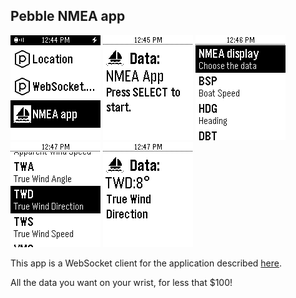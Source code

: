 ## Pebble NMEA app
![Start here](screenshot.01.png "Start here")
![Choose the channel](screenshot.02.png "Choose the channel")
![Channel list](screenshot.03.png "Channel list")
![Hit select](screenshot.04.png "Hit select")
![Display](screenshot.05.png "Display")

This app is a WebSocket client for the application described [here](http://www.lediouris.net/RaspberryPI/_Articles/readme.html).

All the data you want on your wrist, for less that $100!